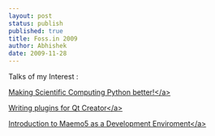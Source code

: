 ```yaml
---
layout: post
status: publish
published: true
title: Foss.in 2009
author: Abhishek
date: 2009-11-28
---
```

<p>Talks of my Interest :</p>
<p><a href="http:&#47;&#47;foss.in&#47;2009&#47;schedules&#47;talkdetailspub.php?talkid=48" target="_blank">Making Scientific Computing Python better!<&#47;a></p>
<p><a href="http:&#47;&#47;foss.in&#47;2009&#47;schedules&#47;talkdetailspub.php?talkid=61" target="_blank">Writing plugins for Qt Creator<&#47;a></p>
<p><a href="http:&#47;&#47;foss.in&#47;2009&#47;schedules&#47;talkdetailspub.php?talkid=5">Introduction to Maemo5 as a Development Enviroment<&#47;a></p>
